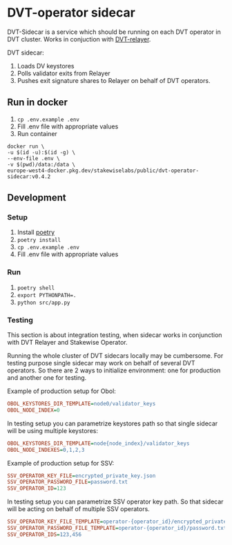 # DVT-operator sidecar

DVT-Sidecar is a service which should be running on each DVT operator in DVT cluster.
Works in conjuction with [DVT-relayer](https://github.com/stakewise/dvt-relayer/).

DVT sidecar:

1. Loads DV keystores
2. Polls validator exits from Relayer
3. Pushes exit signature shares to Relayer on behalf of DVT operators.

## Run in docker

1. `cp .env.example .env`
2. Fill .env file with appropriate values
3. Run container

```shell
docker run \
-u $(id -u):$(id -g) \
--env-file .env \
-v $(pwd)/data:/data \
europe-west4-docker.pkg.dev/stakewiselabs/public/dvt-operator-sidecar:v0.4.2
```

## Development

### Setup

1. Install [poetry](https://python-poetry.org/)
2. `poetry install`
3. `cp .env.example .env`
4. Fill .env file with appropriate values

### Run

1. `poetry shell`
2. `export PYTHONPATH=.`
3. `python src/app.py`

### Testing

This section is about integration testing, when sidecar works in conjunction with DVT Relayer and Stakewise Operator.

Running the whole cluster of DVT sidecars locally may be cumbersome.
For testing purpose single sidecar may work on behalf of several DVT operators.
So there are 2 ways to initialize environment: one for production and another one for testing.

Example of production setup for Obol:

```ini
OBOL_KEYSTORES_DIR_TEMPLATE=node0/validator_keys
OBOL_NODE_INDEX=0
```

In testing setup you can parametrize keystores path so that single sidecar will be using multiple keystores:

```ini
OBOL_KEYSTORES_DIR_TEMPLATE=node{node_index}/validator_keys
OBOL_NODE_INDEXES=0,1,2,3
```

Example of production setup for SSV:

```ini
SSV_OPERATOR_KEY_FILE=encrypted_private_key.json
SSV_OPERATOR_PASSWORD_FILE=password.txt
SSV_OPERATOR_ID=123
```

In testing setup you can parametrize SSV operator key path.
So that sidecar will be acting on behalf of multiple SSV operators.

```ini
SSV_OPERATOR_KEY_FILE_TEMPLATE=operator-{operator_id}/encrypted_private_key.json
SSV_OPERATOR_PASSWORD_FILE_TEMPLATE=operator-{operator_id}/password.txt
SSV_OPERATOR_IDS=123,456
```
